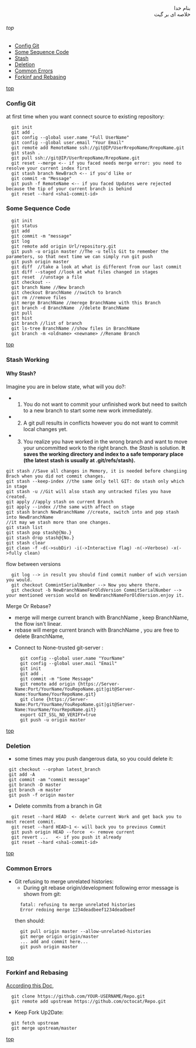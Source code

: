 <div dir='rtl'>بنام خدا</div>
<div dir='rtl'>خلاصه ای بر گیت</div>

###### top

- [Config Git](#config-git)
- [Some Sequence Code](#some-sequence-code)
- [Stash](#stash)
- [Deletion](#deletion)
- [Common Errors](#common-errors)
- [Forkinf and Rebasing](#forking-and-rebasing)


[top](#top)
### Config Git
at first time when you want connect source to existing repository:
```vim
  git init
  git add .
  git config --global user.name "Full UserName"
  git config --global user.email "Your Email"
  git remote add RemoteName ssh://git@IP/UserRrepoName/RrepoName.git
  git stash .
  git pull ssh://git@IP/UserRrepoName/RrepoName.git
  git reset --merge <-- if you faced needs merge error: you need to resolve your current index first
  git stash branch NewBrach <-- if you'd like or
  git commit -m "Message"
  git push -f RemoteName <-- if you faced Updates were rejected because the tip of your current branch is behind
  git reset --hard <sha1-commit-id>
```


### Some Sequence Code
```vim
  git init
  git status
  git add
  git commit -m "message"
  git log
  git remote add origin Url/repository.git
  git push -u origin master //The -u tells Git to remember the parameters, so that next time we can simply run git push
  git push origin master
  git diff  //take a look at what is different from our last commit
  git diff --staged //look at what files changed in stages
  git reset  //unstage a file
  git checkout -- 
  git branch Name //New branch
  git checkout BranchName //switch to branch
  git rm //remove files
  git merge BranchName //merege BranchName with this Branch
  git branch -d BranchName  //delete BranchName
  git pull 
  git hist
  git branch //list of branch
  git ls-tree BranchName //show files in BranchName
  git branch -m <oldname> <newname> //Rename Branch

```

[top](#top)
### Stash Working
#### Why Stash?
Imagine you are in below state, what will you do?:
  - 1. You do not want to commit your unfinished work but need to switch to a new branch to start some new work immediately.
  - 2. A git pull results in conflicts however you do not want to commit local changes yet.
  - 3. You realize you have worked in the wrong branch and want to move your uncommitted work to the right branch.
the _Stash_ is solution. __It saves the working directory and index to a safe temporary place (the latest stash is usually at .git/refs/stash).__
```vim
git stash //Save all changes in Memory, it is needed before changiing Brach when you did not commit changes.
git stash --keep-index //the same only tell GIT: do stash only which in stage
git stash -u //Git will also stash any untracked files you have created.
git apply //apply stash on current Branch
git apply --index //the same with affect on stage
git stash branch NewBranchName //create, switch into and pop stash into NewBranchName
//it may we stash more than one changes.
git stash list
git stash pop stash@{No.}
git stash drop stash@{No.}
git stash clear
git clean -f -d(->subDir) -i(->Interactive flag) -n(->Verbose) -x(->fully clean)
```
flow between versions
```vim
  git log --> in result you should find commit number of wich version you would.
  git checkout CommintSerialNumber --> Now you where there.
  git checkout -b NewBranchNameForOldVersion CommitSerialNumber --> your mentioned version would on NewBranchNameForOldVersion.enjoy it.
```
Merge Or Rebase?
* merge will merge current branch with BranchName , keep BranchName, the flow isn't linear.
* rebase will merge current branch with BranchName , you are free to delete BranchName, 

- Connect to None-trusted git-server : 
  ```vim
    git config --global user.name "YourName"
    git config --global user.mail "Email"
    git init
    git add .
    git commit -m "Some Message"
    git remote add origin {https://Server-Name:Port/YourName/YouRepoName.git|git@Server-Name:YourName/YourRepoName.git}
    git clone {https://Server-Name:Port/YourName/YouRepoName.git|git@Server-Name:YourName/YourRepoName.git}
    export GIT_SSL_NO_VERIFY=true
    git push -u origin master 
  ```
 
 [top](#top)
 ### Deletion
 - some times may you push dangerous data, so you could delete it:
 ```vim
  git checkout --orphan latest_branch
  git add -A
  git commit -am "commit message"
  git branch -D master
  git branch -m master
  git push -f origin master
```
- Delete commits from a branch in Git
```vim
  git reset --hard HEAD  <- delete current Work and get back you to most recent commit.
  git reset --hard HEAD~1 <- will back you to previous Commit
  git push origin HEAD --force  <- remove current 
  git revert ...   <- if you push it already
  git reset --hard <sha1-commit-id>
```

[top](#top)


### Common Errors
- Git refusing to merge unrelated histories:
  - During git rebase origin/development following error message is shown from git:
  ```vim
    fatal: refusing to merge unrelated histories
    Error redoing merge 1234deadbeef1234deadbeef
  ```
  then should:
  ```vim
    git pull origin master --allow-unrelated-histories
    git merge origin origin/master
    ... add and commit here...
    git push origin master
  ```

[top](#top)
### Forkinf and Rebasing
[According this Doc](https://help.github.com/articles/fork-a-repo/), 
```vim
  git clone https://github.com/YOUR-USERNAME/Repo.git
  git remote add upstream https://github.com/octocat/Repo.git
```
  - Keep Fork Up2Date:
  ```vim
    git fetch upstream
    git merge upstream/master
  ```
  



[top](#top)
<div dir='rtl'></div>
<div dir='rtl'></div>
<div dir='rtl'></div>
<div dir='rtl'></div>
<div dir='rtl'></div>
<div dir='rtl'></div>
<div dir='rtl'></div>
<div dir='rtl'></div>
<div dir='rtl'></div>
<div dir='rtl'></div>
